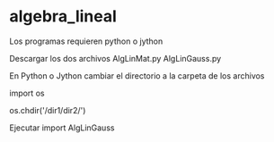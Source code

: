 # algebra_lineal

Los programas requieren python o jython

Descargar los dos archivos
AlgLinMat.py
AlgLinGauss.py

En Python o Jython cambiar el directorio a la carpeta de los archivos

import os

os.chdir('/dir1/dir2/')


Ejecutar 
import AlgLinGauss
